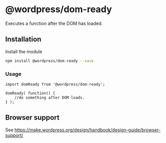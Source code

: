 # @wordpress/dom-ready

Executes a function after the DOM has loaded.

## Installation

Install the module

```bash
npm install @wordpress/dom-ready --save
```

### Usage

```JS
import domReady from '@wordpress/dom-ready';

domReady( function() {
	//do something after DOM loads.
} );
```

## Browser support

See https://make.wordpress.org/design/handbook/design-guide/browser-support/
